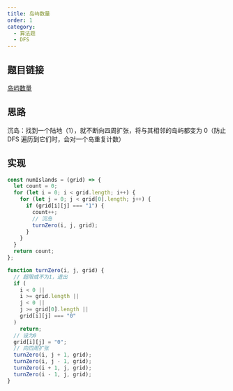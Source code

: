 ```yaml
---
title: 岛屿数量
order: 1
category:
  - 算法题
  - DFS
---
```


## 题目链接

[岛屿数量](https://leetcode.cn/problems/number-of-islands/)

## 思路

沉岛：找到一个陆地（1），就不断向四周扩张，将与其相邻的岛屿都变为 0（防止 DFS 遍历到它们时，会对一个岛重复计数）

## 实现

```js
const numIslands = (grid) => {
  let count = 0;
  for (let i = 0; i < grid.length; i++) {
    for (let j = 0; j < grid[0].length; j++) {
      if (grid[i][j] === "1") {
        count++;
        // 沉岛
        turnZero(i, j, grid);
      }
    }
  }
  return count;
};

function turnZero(i, j, grid) {
  // 超限或不为1，退出
  if (
    i < 0 ||
    i >= grid.length ||
    j < 0 ||
    j >= grid[0].length ||
    grid[i][j] === "0"
  )
    return;
  // 设为0
  grid[i][j] = "0";
  // 向四周扩张
  turnZero(i, j + 1, grid);
  turnZero(i, j - 1, grid);
  turnZero(i + 1, j, grid);
  turnZero(i - 1, j, grid);
}
```
